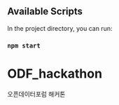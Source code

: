 ## Available Scripts

In the project directory, you can run:
### `npm start`

# ODF_hackathon
오픈데이터포럼 해커톤
